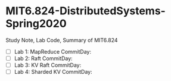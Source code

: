 # MIT6.824-DistributedSystems-Spring2020
Study Note, Lab Code, Summary of MIT6.824

- [ ] Lab 1: MapReduce    CommitDay: 
- [ ] Lab 2: Raft       CommitDay: 
- [ ] Lab 3: KV Raft    CommitDay: 
- [ ] Lab 4: Sharded KV     CommitDay: 
